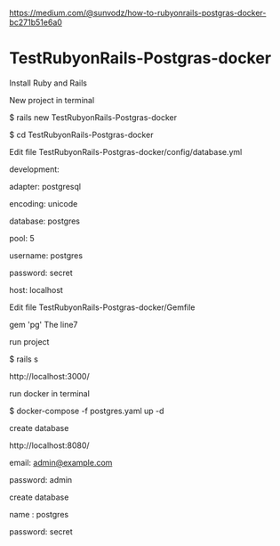 
https://medium.com/@sunvodz/how-to-rubyonrails-postgras-docker-bc271b51e6a0

# TestRubyonRails-Postgras-docker

Install Ruby and Rails

New project in terminal

$ rails new TestRubyonRails-Postgras-docker

$ cd TestRubyonRails-Postgras-docker

Edit file TestRubyonRails-Postgras-docker/config/database.yml

development:

  adapter: postgresql
  
  encoding: unicode
  
  database: postgres
  
  pool: 5
  
  username: postgres
  
  password: secret
  
  host: localhost
  
  
Edit file TestRubyonRails-Postgras-docker/Gemfile
  
  gem 'pg'                 The line7
  
run project

$ rails s

http://localhost:3000/
  
run docker in terminal

$ docker-compose -f postgres.yaml up -d

create database 

http://localhost:8080/

 email: admin@example.com

 password: admin
 
 create database 
 
 name : postgres
 
 password: secret
